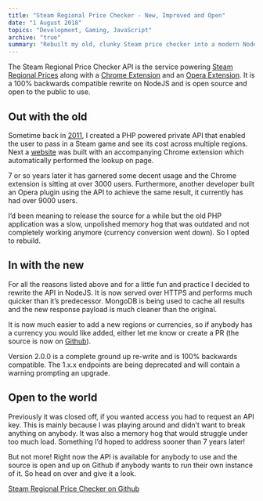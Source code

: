 ```yaml
---
title: "Steam Regional Price Checker - New, Improved and Open"
date: "1 August 2018"
topics: "Development, Gaming, JavaScript"
archive: "true"
summary: "Rebuilt my old, clunky Steam price checker into a modern NodeJS API — now open source, faster, and nicer to work with"
---
```


The Steam Regional Price Checker API is the service powering [Steam Regional Prices](http://steamregionalprices.com/) along with a [Chrome Extension](https://chrome.google.com/webstore/detail/steam-all-region-price-ch/mopoebekmlkmahpfjjgibkbnciooimhn) and an [Opera Extension](https://addons.opera.com/en/extensions/details/steam-regional-prices/). It is a 100% backwards compatible rewrite on NodeJS and is open source and open to the public to use.

## Out with the old
Sometime back in [2011](/posts/steam-regional-prices-chrome-extension), I created a PHP powered private API that enabled the user to pass in a Steam game and see its cost across multiple regions. Next a [website](https://steamregionalprices.com/) was built with an accompanying Chrome extension which automatically performed the lookup on page.

7 or so years later it has garnered some decent usage and the Chrome extension is sitting at over 3000 users. Furthermore, another developer built an Opera plugin using the API to achieve the same result, it currently has had over 9000 users.

I’d been meaning to release the source for a while but the old PHP application was a slow, unpolished memory hog that was outdated and not completely working anymore (currency conversion went down). So I opted to rebuild.

## In with the new
For all the reasons listed above and for a little fun and practice I decided to rewrite the API in NodeJS. It is now served over HTTPS and performs much quicker than it’s predecessor. MongoDB is being used to cache all results and the new response payload is much cleaner than the original.

It is now much easier to add a new regions or currencies, so if anybody has a currency you would like added, either let me know or create a PR (the source is now on [Github](https://github.com/mraffaele/Steam-Regional-Price-Checker)).

Version 2.0.0 is a complete ground up re-write and is 100% backwards compatible. The 1.x.x endpoints are being deprecated and will contain a warning prompting an upgrade.

## Open to the world
Previously it was closed off, if you wanted access you had to request an API key. This is mainly because I was playing around and didn’t want to break anything on anybody. It was also a memory hog that would struggle under too much load. Something I’d hoped to address sooner than 7 years later!

But not more! Right now the API is available for anybody to use and the source is open and up on Github if anybody wants to run their own instance of it. So head on over and give it a look.

[Steam Regional Price Checker on Github](https://github.com/mraffaele/Steam-Regional-Price-Checker)
 